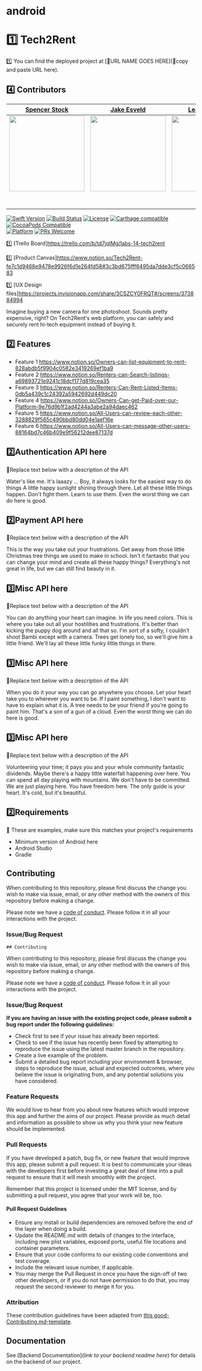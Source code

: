 # android

# 1️⃣ Tech2Rent

1️⃣ You can find the deployed project at [🚫URL NAME GOES HERE](🚫copy and paste URL here).

## 4️⃣ Contributors


| [Spencer Stock](https://github.com/spencerstock) | [Jake Esveld](https://github.com/JakeEsveldDevelopment) | [Lennox Prince](https://github.com/Jrprince13) |
| ------------------------------------ | --------------------------------- | ----------------------------------- |
| [<img src="https://avatars2.githubusercontent.com/u/46308524?s=400&v=4" width = "200" />](https://github.com/) | [<img src="https://avatars1.githubusercontent.com/u/44327370?s=400&v=4" width = "200" />](https://github.com/) | [<img src="https://avatars1.githubusercontent.com/u/51140053?s=400&v=4" width = "200" />](https://github.com/) |
|                 [<img src="https://github.com/favicon.ico" width="15"> ](https://github.com/spencerstock)                 |                  [<img src="https://github.com/favicon.ico" width="15"> ](https://github.com/JakeEsveldDevelopment)                 |                 [<img src="https://github.com/favicon.ico" width="15"> ](https://github.com/Jrprince13)                 |
| [ <img src="https://static.licdn.com/sc/h/al2o9zrvru7aqj8e1x2rzsrca" width="15"> ](https://www.linkedin.com/) | [ <img src="https://static.licdn.com/sc/h/al2o9zrvru7aqj8e1x2rzsrca" width="15"> ](https://www.linkedin.com/in/jake-esveld-9b0506158/) | [ <img src="https://static.licdn.com/sc/h/al2o9zrvru7aqj8e1x2rzsrca" width="15"> ](https://www.linkedin.com/in/lennox-prince-jr-3241a43a/) |



[![Swift Version][swift-image]][swift-url]
[![Build Status][travis-image]][travis-url]
[![License][license-image]][license-url]
[![Carthage compatible](https://img.shields.io/badge/Carthage-compatible-4BC51D.svg?style=flat)](https://github.com/Carthage/Carthage)
[![CocoaPods Compatible](https://img.shields.io/cocoapods/v/EZSwiftExtensions.svg)](https://img.shields.io/cocoapods/v/LFAlertController.svg)  
[![Platform](https://img.shields.io/cocoapods/p/LFAlertController.svg?style=flat)](http://cocoapods.org/pods/LFAlertController)
[![PRs Welcome](https://img.shields.io/badge/PRs-welcome-brightgreen.svg?style=flat-square)](http://makeapullrequest.com)




1️⃣ [Trello Board]https://trello.com/b/td7jqlMg/labs-14-tech2rent

1️⃣ [Product Canvas]https://www.notion.so/Tech2Rent-fe7c1d9468e9478e9926f6d1e264fd58#3c3bd675fff6495da7dde3cf5c066583

1️⃣ [UX Design files]https://projects.invisionapp.com/share/3CSZCY0FRQT#/screens/373884994


Imagine buying a new camera for one photoshoot. Sounds pretty expensive, right? On Tech2Rent's web platform, you can safely and securely rent hi-tech equipment instead of buying it.

## 2️⃣ Features

-    Feature 1
https://www.notion.so/Owners-can-list-equipment-to-rent-828abdb5f9904c0582e3419269ef1ba9
-    Feature 2
https://www.notion.so/Renters-can-Search-listings-a69893721e9241c18dcf177d819cea35
-    Feature 3
https://www.notion.so/Renters-Can-Rent-Listed-Items-0db5a439c1c24392a5942692d449dc20
-    Feature 4
https://www.notion.so/Owners-Can-get-Paid-over-our-Platform-9e76d9b1f2ad4244a3abe2a94daec462
-    Feature 5
https://www.notion.so/All-Users-can-review-each-other-3288829f565c490bbd80dd04e1aef16e
-    Feature 6
https://www.notion.so/All-Users-can-message-other-users-88164bd7c46b409e9f56212dee87137d

## 2️⃣Authentication API here

🚫Replace text below with a description of the API

Water's like me. It's laaazy ... Boy, it always looks for the easiest way to do things A little happy sunlight shining through there. Let all these little things happen. Don't fight them. Learn to use them. Even the worst thing we can do here is good.

## 2️⃣Payment API here

🚫Replace text below with a description of the API

This is the way you take out your frustrations. Get away from those little Christmas tree things we used to make in school. Isn't it fantastic that you can change your mind and create all these happy things? Everything's not great in life, but we can still find beauty in it.

## 3️⃣Misc API here

🚫Replace text below with a description of the API

You can do anything your heart can imagine. In life you need colors. This is where you take out all your hostilities and frustrations. It's better than kicking the puppy dog around and all that so. I'm sort of a softy, I couldn't shoot Bambi except with a camera. Trees get lonely too, so we'll give him a little friend. We'll lay all these little funky little things in there.

## 3️⃣Misc API here

🚫Replace text below with a description of the API

When you do it your way you can go anywhere you choose. Let your heart take you to wherever you want to be. If I paint something, I don't want to have to explain what it is. A tree needs to be your friend if you're going to paint him. That's a son of a gun of a cloud. Even the worst thing we can do here is good.

## 3️⃣Misc API here

🚫Replace text below with a description of the API

Volunteering your time; it pays you and your whole community fantastic dividends. Maybe there's a happy little waterfall happening over here. You can spend all day playing with mountains. We don't have to be committed. We are just playing here. You have freedom here. The only guide is your heart. It's cold, but it's beautiful.

## 2️⃣Requirements

🚫 These are examples, make sure this matches your project's requirements

-   Minimum version of Android here
-   Android Studio
-   Gradle

## Contributing

When contributing to this repository, please first discuss the change you wish to make via issue, email, or any other method with the owners of this repository before making a change.

Please note we have a [code of conduct](./CODE_OF_CONDUCT.md). Please follow it in all your interactions with the project.

### Issue/Bug Request

    ## Contributing

When contributing to this repository, please first discuss the change you wish to make via issue, email, or any other method with the owners of this repository before making a change.

Please note we have a [code of conduct](./CODE_OF_CONDUCT.md). Please follow it in all your interactions with the project.

### Issue/Bug Request

 **If you are having an issue with the existing project code, please submit a bug report under the following guidelines:**
 - Check first to see if your issue has already been reported.
 - Check to see if the issue has recently been fixed by attempting to reproduce the issue using the latest master branch in the repository.
 - Create a live example of the problem.
 - Submit a detailed bug report including your environment & browser, steps to reproduce the issue, actual and expected outcomes,  where you believe the issue is originating from, and any potential solutions you have considered.

### Feature Requests

We would love to hear from you about new features which would improve this app and further the aims of our project. Please provide as much detail and information as possible to show us why you think your new feature should be implemented.

### Pull Requests

If you have developed a patch, bug fix, or new feature that would improve this app, please submit a pull request. It is best to communicate your ideas with the developers first before investing a great deal of time into a pull request to ensure that it will mesh smoothly with the project.

Remember that this project is licensed under the MIT license, and by submitting a pull request, you agree that your work will be, too.

#### Pull Request Guidelines

- Ensure any install or build dependencies are removed before the end of the layer when doing a build.
- Update the README.md with details of changes to the interface, including new plist variables, exposed ports, useful file locations and container parameters.
- Ensure that your code conforms to our existing code conventions and test coverage.
- Include the relevant issue number, if applicable.
- You may merge the Pull Request in once you have the sign-off of two other developers, or if you do not have permission to do that, you may request the second reviewer to merge it for you.

### Attribution

These contribution guidelines have been adapted from [this good-Contributing.md-template](https://gist.github.com/PurpleBooth/b24679402957c63ec426).

## Documentation

See [Backend Documentation](_link to your backend readme here_) for details on the backend of our project.


[swift-image]: https://img.shields.io/badge/swift-3.0-orange.svg
[swift-url]: https://swift.org/
[license-image]: https://img.shields.io/badge/License-MIT-blue.svg
[license-url]: LICENSE
[travis-image]: https://img.shields.io/travis/dbader/node-datadog-metrics/master.svg?style=flat-square
[travis-url]: https://travis-ci.org/dbader/node-datadog-metrics
[codebeat-image]: https://codebeat.co/badges/c19b47ea-2f9d-45df-8458-b2d952fe9dad
[codebeat-url]: https://codebeat.co/projects/github-com-vsouza-awesomeios-com
